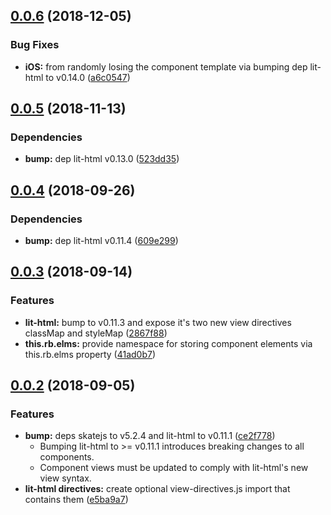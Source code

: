 ## [0.0.6](https://github.com/rapid-build-ui/rb-base/compare/v0.0.5...v0.0.6) (2018-12-05)


### Bug Fixes

* **iOS:** from randomly losing the component template via bumping dep lit-html to v0.14.0 ([a6c0547](https://github.com/rapid-build-ui/rb-base/commit/a6c0547))



## [0.0.5](https://github.com/rapid-build-ui/rb-base/compare/v0.0.4...v0.0.5) (2018-11-13)


### Dependencies

* **bump:** dep lit-html v0.13.0 ([523dd35](https://github.com/rapid-build-ui/rb-base/commit/523dd35))



## [0.0.4](https://github.com/rapid-build-ui/rb-base/compare/v0.0.3...v0.0.4) (2018-09-26)


### Dependencies

* **bump:** dep lit-html v0.11.4 ([609e299](https://github.com/rapid-build-ui/rb-base/commit/609e299))



## [0.0.3](https://github.com/rapid-build-ui/rb-base/compare/v0.0.2...v0.0.3) (2018-09-14)


### Features

* **lit-html:** bump to v0.11.3 and expose it's two new view directives classMap and styleMap ([2867f88](https://github.com/rapid-build-ui/rb-base/commit/2867f88))
* **this.rb.elms:** provide namespace for storing component elements via this.rb.elms property ([41ad0b7](https://github.com/rapid-build-ui/rb-base/commit/41ad0b7))



## [0.0.2](https://github.com/rapid-build-ui/rb-base/compare/v0.0.1...v0.0.2) (2018-09-05)


### Features

* **bump:** deps skatejs to v5.2.4 and lit-html to v0.11.1 ([ce2f778](https://github.com/rapid-build-ui/rb-base/commit/ce2f778))
	* Bumping lit-html to >= v0.11.1 introduces breaking changes to all components.
	* Component views must be updated to comply with lit-html's new view syntax.
* **lit-html directives:** create optional view-directives.js import that contains them ([e5ba9a7](https://github.com/rapid-build-ui/rb-base/commit/e5ba9a7))




